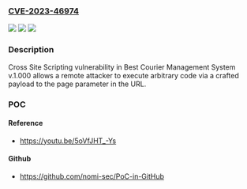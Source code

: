 ### [CVE-2023-46974](https://cve.mitre.org/cgi-bin/cvename.cgi?name=CVE-2023-46974)
![](https://img.shields.io/static/v1?label=Product&message=n%2Fa&color=blue)
![](https://img.shields.io/static/v1?label=Version&message=n%2Fa&color=blue)
![](https://img.shields.io/static/v1?label=Vulnerability&message=n%2Fa&color=brighgreen)

### Description

Cross Site Scripting vulnerability in Best Courier Management System v.1.000 allows a remote attacker to execute arbitrary code via a crafted payload to the page parameter in the URL.

### POC

#### Reference
- https://youtu.be/5oVfJHT_-Ys

#### Github
- https://github.com/nomi-sec/PoC-in-GitHub

